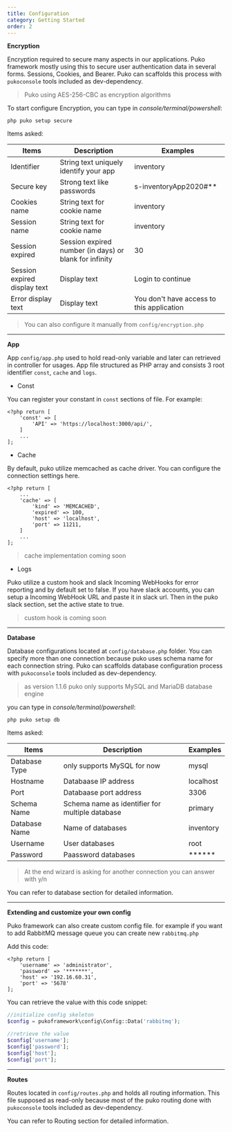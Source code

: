 ```yaml
---
title: Configuration
category: Getting Started
order: 2
---
```


**Encryption**

Encryption required to secure many aspects in our applications. Puko framework mostly using this to secure
user authentication data in several forms. Sessions, Cookies, and Bearer. Puko can scaffolds this process with
`pukoconsole` tools included as dev-dependency.

> Puko using AES-256-CBC as encryption algorithms

To start configure Encryption, you can type in _console/terminal/powershell_:

```text
php puko setup secure
```

Items asked:

|Items|Description|Examples|
|---|---|---|
|Identifier|String text uniquely identify your app|inventory|
|Secure key|Strong text like passwords|s-inventoryApp2020#**|
|Cookies name|String text for cookie name|inventory|
|Session name|String text for cookie name|inventory|
|Session expired|Session expired number (in days) or blank for infinity|30|
|Session expired display text|Display text|Login to continue|
|Error display text|Display text|You don't have access to this application|

> You can also configure it manually from `config/encryption.php`

---

**App**

App `config/app.php` used to hold read-only variable and later can retrieved in controller for usages.
App file structured as PHP array and consists 3 root identifier `const`, `cache` and `logs`.

* Const

You can register your constant in `const` sections of file. For example:

```text
<?php return [
    'const' => [
        'API' => 'https://localhost:3000/api/',
    ]
    ...
];
```

* Cache

By default, puko utilize memcached as cache driver. 
You can configure the connection settings here.

```text
<?php return [
    ...
    'cache' => [
        'kind' => 'MEMCACHED',
        'expired' => 100,
        'host' => 'localhost',
        'port' => 11211,
    ]
    ...
];
```

> cache implementation coming soon

* Logs

Puko utilize a custom hook and slack Incoming WebHooks for error reporting and by default set to false.
If you have slack accounts, you can setup a Incoming WebHook URL and paste it in slack url.
Then in the puko slack section, set the active state to true.

> custom hook is coming soon

---

**Database**

Database configurations located at `config/database.php` folder. You can specify more than one connection because
puko uses schema name for each connection string. Puko can scaffolds database configuration process with
`pukoconsole` tools included as dev-dependency.

> as version 1.1.6 puko only supports MySQL and MariaDB database engine

you can type in _console/terminal/powershell_:

```text
php puko setup db
```

Items asked:

|Items|Description|Examples|
|---|---|---|
|Database Type|only supports MySQL for now|mysql|
|Hostname|Databaase IP address|localhost|
|Port|Databaase port address|3306|
|Schema Name|Schema name as identifier for multiple database|primary|
|Database Name|Name of databases|inventory|
|Username|User databases|root|
|Password|Paassword databases|******|

> At the end wizard is asking for another connection you can answer with y/n

You can refer to database section for detailed information.

---

**Extending and customize your own config**

Puko framework can also create custom config file.
for example if you want to add RabbitMQ message queue you can create new `rabbitmq.php`

Add this code:

```text
<?php return [
    'username' => 'administrator',
    'password' => '*******',
    'host' => '192.16.60.31',
    'port' => '5678'
];
```

You can retrieve the value with this code snippet:

```php
//initialize config skeleton
$config = pukoframework\config\Config::Data('rabbitmq');

//retrieve the value
$config['username'];
$config['password'];
$config['host'];
$config['port'];
```

---

**Routes**

Routes located in `config/routes.php` and holds all routing information.
This file supposed as read-only because most of the puko routing done with `pukoconsole` tools included as dev-dependency.

You can refer to Routing section for detailed information.
